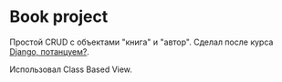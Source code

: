 # Book project

Простой CRUD с объектами "книга" и "автор". Сделал после курса [Django, потанцуем?](https://stepik.org/course/114288/).  

Использовал Class Based View.

